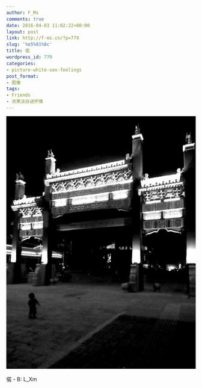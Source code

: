 ```yaml
---
author: F_Ms
comments: true
date: 2016-04-03 11:02:22+00:00
layout: post
link: http://f-ms.cn/?p=779
slug: '%e5%81%8c'
title: 偌
wordpress_id: 779
categories:
- picture-white-sex-feelings
post_format:
- 图像
tags:
- Friends
- 浓黑淡白话怀情
---
```


![偌](/img/post/wp/2016/04/偌.jpg)


偌 - B: L_Xm
